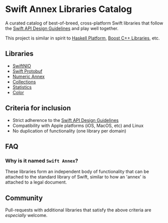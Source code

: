 # Swift Annex Libraries Catalog

A curated catalog of best-of-breed, cross-platform Swift libraries that follow the
[Swift API Design Guidelines](https://swift.org/documentation/api-design-guidelines/)
and play well together.

This project is similar in spirit to [Haskell Platform](https://www.haskell.org/platform/contents.html),
[Boost C++ Libraries](https://www.boost.org/doc/libs/), etc.

## Libraries

* [SwiftNIO](https://github.com/apple/swift-nio)
* [Swift Protobuf](https://github.com/apple/swift-protobuf)
* [Numeric Annex](https://github.com/xwu/NumericAnnex)
* [Collections](https://github.com/reizu/swift-collections)
* [Statistics](https://github.com/reizu/swift-statistics)
* [Color](https://github.com/reizu/swift-color)

## Criteria for inclusion

* Strict adherence to the [Swift API Design Guidelines](https://swift.org/documentation/api-design-guidelines/)
* Compatibility with Apple platforms (iOS, MacOS, etc) and Linux
* No duplication of functionality (one library per domain)

## FAQ

### Why is it named `Swift Annex`?

These libraries form an independent body of functionality that can be attached to the standard library of Swift, similar to how an 'annex' is attached to a legal document.

## Community

Pull-requests with additional libraries that satisfy the above criteria are
_especially_ welcome.
